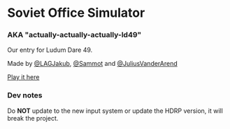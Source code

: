 # Soviet Office Simulator

### AKA "actually-actually-actually-ld49"
 
Our entry for Ludum Dare 49.

Made by [@LAGJakub](https://github.com/LAGJakub), [@Sammot](https://github.com/Sammot) and [@JuliusVanderArend](https://github.com/JuliusVanderArend)

[Play it here](https://ldjam.com/events/ludum-dare/49/soviet-office-simulator)

### Dev notes
Do **NOT** update to the new input system or update the HDRP version, it will break the project.
